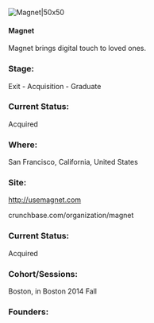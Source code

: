 

![Magnet|50x50](https://apimg.techstars.com/connect/images/image_files/545cd0fee50e43afa1000003/original/magnet_techstars_282_size.jpeg)

#### Magnet
Magnet brings digital touch to loved ones.

### Stage: 
Exit - Acquisition - Graduate 

### Current Status: 
Acquired

### Where:
San Francisco, California, United States

### Site:
http://usemagnet.com



crunchbase.com/organization/magnet

### Current Status: 
Acquired

### Cohort/Sessions: 
Boston, in Boston 2014 Fall

### Founders: 



